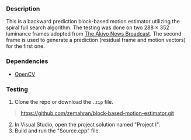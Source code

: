 ### Description

This is a backward prediction block-based motion estimator utilizing the spiral full search algorithm.
The testing was done on two 288 × 352 luminance frames adopted from [The Akiyo News Broadcast](https://media.xiph.org/video/derf/).
The second frame is used to generate a prediction (residual frame and motion vectors) for the first one.

### Dependencies

* [OpenCV](https://www.youtube.com/watch?v=M-VHaLHC4XI&t=1s)

### Testing

1. Clone the repo or download the `.zip` file.
> https://github.com/zemahran/block-based-motion-estimator.git
2. In Visual Studio, open the project solution named "Project I".
3. Build and run the "Source.cpp" file.
